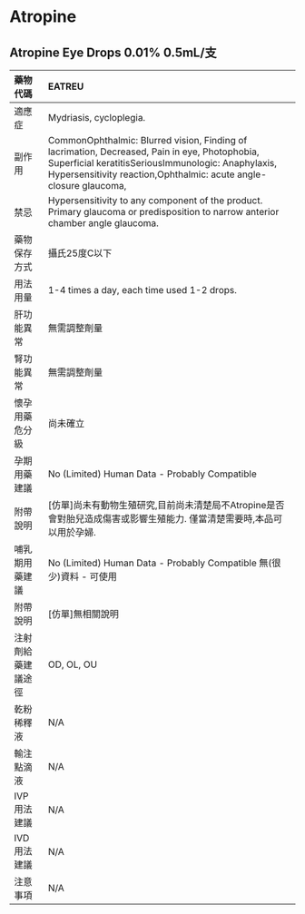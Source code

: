 # Atropine

## Atropine Eye Drops 0.01% 0.5mL/支

| 藥物代碼 | EATREU |
| :--- | :--- |
| 適應症 | Mydriasis, cycloplegia. |
| 副作用 | CommonOphthalmic: Blurred vision, Finding of lacrimation, Decreased, Pain in eye, Photophobia, Superficial keratitisSeriousImmunologic: Anaphylaxis, Hypersensitivity reaction,Ophthalmic: acute angle-closure glaucoma, |
| 禁忌 | Hypersensitivity to any component of the product. Primary glaucoma or predisposition to narrow anterior chamber angle glaucoma. |
| 藥物保存方式 | 攝氏25度C以下 |
| 用法用量 | 1-4 times a day, each time used 1-2 drops. |
| 肝功能異常 | 無需調整劑量 |
| 腎功能異常 | 無需調整劑量 |
| 懷孕用藥危分級 | 尚未確立 |
| 孕期用藥建議 | No \(Limited\) Human Data - Probably Compatible |
| 附帶說明 | \[仿單\]尚未有動物生殖研究,目前尚未清楚局不Atropine是否會對胎兒造成傷害或影響生殖能力. 僅當清楚需要時,本品可以用於孕婦. |
| 哺乳期用藥建議 | No \(Limited\) Human Data - Probably Compatible 無\(很少\)資料 - 可使用 |
| 附帶說明 | \[仿單\]無相關說明 |
| 注射劑給藥建議途徑 | OD, OL, OU |
| 乾粉稀釋液 | N/A |
| 輸注點滴液 | N/A |
| IVP 用法建議 | N/A |
| IVD 用法建議 | N/A |
| 注意事項 | N/A |

